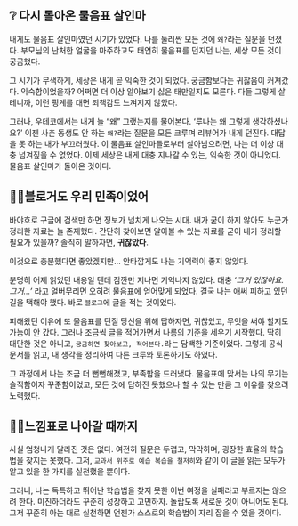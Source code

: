 ## ❔ 다시 돌아온 물음표 살인마

내게도 물음표 살인마였던 시기가 있었다. 나를 둘러싼 모든 것에 `왜?`라는 질문을 던졌다. 부모님의 난처한 얼굴을 마주하고도 태연히 물음표를 던지던 나는, 세상 모든 것이 궁금했다.

그 시기가 무색하게, 세상은 내게 곧 익숙한 것이 되었다. 궁금함보다는 귀찮음이 커져갔다. 익숙함이었을까? 어쩌면 더 이상 알아보기 싫은 태만일지도 모른다. 다들 그렇게 살 테니까, 이런 핑계를 대면 죄책감도 느껴지지 않았다.

그러나, 우테코에서는 내게 늘 “왜” 그랬는지를 물어본다. ‘루나는 왜 그렇게 생각하셨나요?’ 이젠 사촌 동생도 안 하는 `왜?`라는 질문을 모든 크루며 리뷰어가 내게 던진다. 대답을 못 하는 내가 부끄러웠다. 
이 물음표 살인마들로부터 살아남으려면, 나는 더 이상 대충 넘겨짚을 수 없었다. 이제 세상은 내게 대충 지나갈 수 있는, 익숙한 것이 아니었다. 물음표 살인마가 돌아온 것이다.

## 👩‍💻블로거도 우리 민족이었어

바야흐로 구글에 검색만 하면 정보가 넘치게 나오는 시대. 내가 굳이 하지 않아도 누군가 정리한 자료는 늘 존재했다. 간단히 찾아보면 알아볼 수 있는 자료를 굳이 내가 정리할 필요가 있을까? 솔직히 말하자면, **귀찮았다**.

이것으로 충분했다면 좋았겠지만… 안타깝게도 나는 기억력이 좋지 않았다.

분명히 어제 읽었던 내용일 텐데 잠깐만 지나면 기억나지 않았다. 대충 *‘그거 있잖아요. 그거…’* 라고 얼버무리면 오히려 물음표에 얻어맞게 되었다. 결국 나는 애써 피하고 있던 길을 택해야 했다. 바로 `블로그`에 글을 적는 것이었다.

피해왔던 이유에 또 물음표를 던질 당신을 위해 답하자면, 귀찮았고, 무엇을 써야 할지도 가늠이 안 갔다. 그러나 조금씩 글을 적어가면서 나름의 기준을 세우기 시작했다. 딱히 대단한 것은 아니고, `궁금하면 찾아보고, 적어본다.`라는 담백한 기준이었다. 그렇게 공식문서를 읽고, 내 생각을 정리하여 다른 크루와 토론하기도 하였다.

그 과정에서 나는 조금 더 뻔뻔해졌고, 부족함을 드러냈다. 물음표에 맞서는 나의 무기는 솔직함이자 꾸준함이었고, 모든 것에 답하진 못했으나 할 수 있는 만큼 그 이유를 찾으려 노력했다.

## 🤸‍♀️느낌표로 나아갈 때까지

사실 엄청나게 달라진 것은 없다. 여전히 질문은 두렵고, 막막하며, 굉장한 효율의 학습법을 찾지는 못했다. 그저, `교과서 위주로 예습 복습을 철저히`와 같이 이 글을 읽는 모두가 알고 있을 한 가지를 실천했을 뿐이다.

그러니, 나는 독특하고 뛰어난 학습법을 찾지 못한 이번 여정을 실패라고 부르지는 않으려 한다. 미진하더라도 꾸준히 성장하고 고민하자. 놀랍도록 새로운 것이 아니어도 된다. 그저 꾸준히 아는 대로 실천하면 언젠가 스스로의 학습법이 자리 잡을 수 있을 것이다.